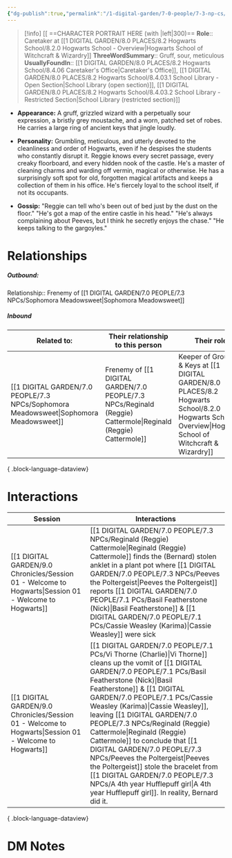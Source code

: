 ```yaml
---
{"dg-publish":true,"permalink":"/1-digital-garden/7-0-people/7-3-np-cs/reginald-reggie-cattermole/","tags":["#person","hogwarts","hogwarts-faculty","#support-staff"]}
---
```


>[!info] 
>[[ ==CHARACTER PORTRAIT HERE (with |left|300)==
>**Role**:: Caretaker at [[1 DIGITAL GARDEN/8.0 PLACES/8.2 Hogwarts School/8.2.0 Hogwarts School - Overview\|Hogwarts School of Witchcraft & Wizardry]]
>**ThreeWordSummary**:: Gruff, sour, meticulous
>**UsuallyFoundIn**:: [[1 DIGITAL GARDEN/8.0 PLACES/8.2 Hogwarts School/8.4.06 Caretaker's Office\|Caretaker's Office]], [[1 DIGITAL GARDEN/8.0 PLACES/8.2 Hogwarts School/8.4.03.1 School Library - Open Section\|School Library (open section)]], [[1 DIGITAL GARDEN/8.0 PLACES/8.2 Hogwarts School/8.4.03.2 School Library - Restricted Section\|School Library (restricted section)]]

- **Appearance:** A gruff, grizzled wizard with a perpetually sour expression, a bristly grey moustache, and a worn, patched set of robes. He carries a large ring of ancient keys that jingle loudly.
    
- **Personality:** Grumbling, meticulous, and utterly devoted to the cleanliness and order of Hogwarts, even if he despises the students who constantly disrupt it. Reggie knows every secret passage, every creaky floorboard, and every hidden nook of the castle. He's a master of cleaning charms and warding off vermin, magical or otherwise. He has a surprisingly soft spot for old, forgotten magical artifacts and keeps a collection of them in his office. He's fiercely loyal to the school itself, if not its occupants.
    
- **Gossip:** "Reggie can tell who's been out of bed just by the dust on the floor." "He's got a map of the entire castle in his head." "He's always complaining about Peeves, but I think he secretly enjoys the chase." "He keeps talking to the gargoyles."
    

# Relationships
##### Outbound:
Relationship:: Frenemy of [[1 DIGITAL GARDEN/7.0 PEOPLE/7.3 NPCs/Sophomora Meadowsweet\|Sophomora Meadowsweet]]

##### Inbound
| Related to:                                                                              | Their relationship to this person           | Their role                                                                                                 |
| ---------------------------------------------------------------------------------------- | ------------------------------------------- | ---------------------------------------------------------------------------------------------------------- |
| [[1 DIGITAL GARDEN/7.0 PEOPLE/7.3 NPCs/Sophomora Meadowsweet\|Sophomora Meadowsweet]] | Frenemy of [[1 DIGITAL GARDEN/7.0 PEOPLE/7.3 NPCs/Reginald (Reggie) Cattermole\|Reginald (Reggie) Cattermole]] | Keeper of Grounds & Keys at [[1 DIGITAL GARDEN/8.0 PLACES/8.2 Hogwarts School/8.2.0 Hogwarts School - Overview\|Hogwarts School of Witchcraft & Wizardry]] |

{ .block-language-dataview}


# Interactions

| Session                                                                                                   | Interactions                                                                                                                                                                                                                                                                                                                        |
| --------------------------------------------------------------------------------------------------------- | ----------------------------------------------------------------------------------------------------------------------------------------------------------------------------------------------------------------------------------------------------------------------------------------------------------------------------------- |
| [[1 DIGITAL GARDEN/9.0 Chronicles/Session 01 - Welcome to Hogwarts\|Session 01 - Welcome to Hogwarts]] | [[1 DIGITAL GARDEN/7.0 PEOPLE/7.3 NPCs/Reginald (Reggie) Cattermole\|Reginald (Reggie) Cattermole]] finds the (Bernard) stolen anklet in a plant pot where [[1 DIGITAL GARDEN/7.0 PEOPLE/7.3 NPCs/Peeves the Poltergeist\|Peeves the Poltergeist]] reports [[1 DIGITAL GARDEN/7.0 PEOPLE/7.1 PCs/Basil Featherstone (Nick)\|Basil Featherstone]] & [[1 DIGITAL GARDEN/7.0 PEOPLE/7.1 PCs/Cassie Weasley (Karima)\|Cassie Weasley]] were sick                                                                                                |
| [[1 DIGITAL GARDEN/9.0 Chronicles/Session 01 - Welcome to Hogwarts\|Session 01 - Welcome to Hogwarts]] | [[1 DIGITAL GARDEN/7.0 PEOPLE/7.1 PCs/Vi Thorne (Charlie)\|Vi Thorne]] cleans up the vomit of [[1 DIGITAL GARDEN/7.0 PEOPLE/7.1 PCs/Basil Featherstone (Nick)\|Basil Featherstone]] & [[1 DIGITAL GARDEN/7.0 PEOPLE/7.1 PCs/Cassie Weasley (Karima)\|Cassie Weasley]], leaving [[1 DIGITAL GARDEN/7.0 PEOPLE/7.3 NPCs/Reginald (Reggie) Cattermole\|Reginald (Reggie) Cattermole]] to conclude that [[1 DIGITAL GARDEN/7.0 PEOPLE/7.3 NPCs/Peeves the Poltergeist\|Peeves the Poltergeist]] stole the bracelet from [[1 DIGITAL GARDEN/7.0 PEOPLE/7.3 NPCs/A 4th year Hufflepuff girl\|A 4th year Hufflepuff girl]]. In reality, Bernard did it. |

{ .block-language-dataview}


# DM Notes
